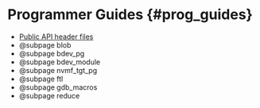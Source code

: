 # Programmer Guides {#prog_guides}

- [Public API header files](files.html)
- @subpage blob
- @subpage bdev_pg
- @subpage bdev_module
- @subpage nvmf_tgt_pg
- @subpage ftl
- @subpage gdb_macros
- @subpage reduce
